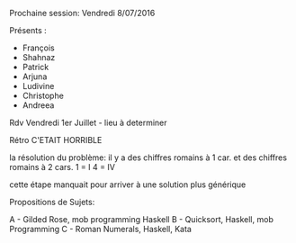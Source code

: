Prochaine session: Vendredi 8/07/2016

Présents :
- François
- Shahnaz
- Patrick
- Arjuna
- Ludivine
- Christophe
- Andreea

Rdv Vendredi 1er Juillet - lieu à determiner

Rétro 
C'ETAIT HORRIBLE

la résolution du problème: il y a des chiffres romains à 1 car. et des chiffres romains à 2 cars. 
1 = I
4 = IV

cette étape manquait pour arriver à une solution plus générique


Propositions de Sujets:

A - Gilded Rose, mob programming Haskell
B - Quicksort, Haskell, mob Programming 
C - Roman Numerals, Haskell, Kata

